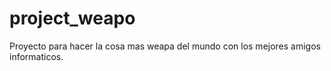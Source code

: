 # project_weapo
Proyecto para hacer la cosa mas weapa del mundo con los mejores amigos informaticos.
